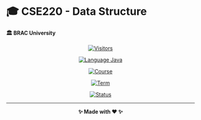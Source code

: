 # 🎓 CSE220 - Data Structure
#### 🏛️ BRAC University

<div align="center">

<div align="center">

[![Visitors](https://api.visitorbadge.io/api/visitors?path=MostofaMorshedSayeem%2FCSE220&label=Visitors&countColor=%23FF6B6B&style=for-the-badge)](https://visitorbadge.io/status?path=MostofaMorshedSayeem%2FCSE220)

[![Language Java](https://img.shields.io/badge/Language-Java-ED8B00?style=for-the-badge&logo=java&logoColor=white)](https://www.oracle.com/java/)

[![Course](https://img.shields.io/badge/Course-CSE220-4A90E2?style=for-the-badge&logoColor=white)](https://github.com/MostofaMorshedSayeem/CSE220)

[![Term](https://img.shields.io/badge/Term-Fall%202025-32CD32?style=for-the-badge&logoColor=white)](https://github.com/MostofaMorshedSayeem/CSE220)

[![Status](https://img.shields.io/badge/Status-Active-00D084?style=for-the-badge&logo=checkmarx&logoColor=white)](https://github.com/MostofaMorshedSayeem/CSE111)

---

<div align="center">

**✨ Made with ❤️ ✨**

</div>

</div>